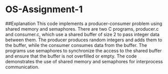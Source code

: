 # OS-Assignment-1
##Explanation
This code implements a producer-consumer problem using shared memory and semaphores. There are two C programs, producer.c and consumer.c, which use a shared buffer of size 2 to pass integer data between them. The producer produces random integers and adds them to the buffer, while the consumer consumes data from the buffer. The programs use semaphores to synchronize the access to the shared buffer and ensure that the buffer is not overfilled or empty. The code demonstrates the use of shared memory and semaphores for interprocess communication.
